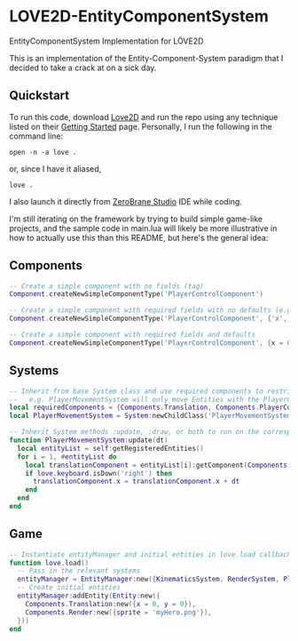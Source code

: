 # LOVE2D-EntityComponentSystem
EntityComponentSystem Implementation for LÖVE2D

This is an implementation of the Entity-Component-System paradigm that I decided to take a crack at on a sick day.

## Quickstart
To run this code, download [Love2D](https://love2d.org/) and run the repo using any technique listed on their [Getting Started](https://love2d.org/wiki/Getting_Started) page. Personally, I run the following in the command line:
```
open -n -a love .
```
or, since I have it aliased,
```
love .
```

I also launch it directly from [ZeroBrane Studio](https://studio.zerobrane.com/) IDE while coding.

I'm still iterating on the framework by trying to build simple game-like projects, and the sample code in main.lua will likely be more illustrative in how to actually use this than this README, but here's the general idea:

## Components
```lua
-- Create a simple component with no fields (tag)
Component.createNewSimpleComponentType('PlayerControlComponent')

-- Create a simple component with required fields with no defaults (e.g. x and y)
Component.createNewSimpleComponentType('PlayerControlComponent', {'x', 'y'})

-- Create a simple component with required fields and defaults
Component.createNewSimpleComponentType('PlayerControlComponent', {x = 0, y = 0})
```

## Systems
```lua
-- Inherit from base System class and use required components to restrict Entities
--   e.g. PlayerMovementSystem will only move Entities with the PlayerControl component
local requiredComponents = {Components.Translation, Components.PlayerControl}
local PlayerMovementSystem = System:newChildClass('PlayerMovementSystem', requiredComponents)

-- Inherit System methods :update, :draw, or both to run on the corresponding callback
function PlayerMovementSystem:update(dt)
  local entityList = self:getRegisteredEntities()
  for i = 1, #entityList do
    local translationComponent = entityList[i]:getComponent(Components.Translation)
    if love.keyboard.isDown('right') then
      translationComponent.x = translationComponent.x + dt
    end
  end
end
```

## Game
```lua
-- Instantiate entityManager and initial entities in love.load callback
function love.load()
  -- Pass in the relevant systems
  entityManager = EntityManager:new({KinematicsSystem, RenderSystem, PlayerMovementSystem})
  -- Create initial entities
  entityManager:addEntity(Entity:new({
    Components.Translation:new({x = 0, y = 0}),
    Components.Render:new({sprite = 'myHero.png'}),
  }))
end
```
